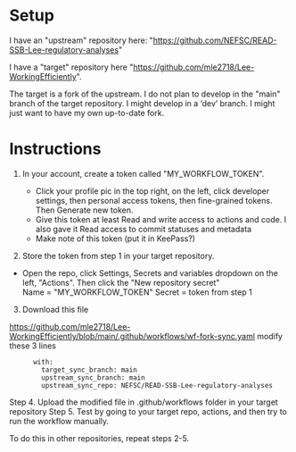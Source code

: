 # Setup
I have an "upstream" repository here: "https://github.com/NEFSC/READ-SSB-Lee-regulatory-analyses"

I have a "target" repository here "https://github.com/mle2718/Lee-WorkingEfficiently". 

The target is a fork of the upstream. I do not plan to develop in the "main" branch of the target repository.  I might develop in a ‘dev’ branch. I might just want to have my own up-to-date fork.

# Instructions

1. In your account,  create a token called "MY_WORKFLOW_TOKEN".  
	* Click your profile pic in the top right, on the left, click developer settings, then personal access tokens, then fine-grained tokens.  Then Generate new token.
	* Give  this token at least Read and write access to actions and code.  I also gave it Read access to commit statuses and metadata
	* Make note of this token (put it in KeePass?)


2. Store the token from step 1 in your target repository.
  * Open the repo, click  Settings, Secrets and variables dropdown on the left, "Actions".  Then click the "New repository secret"  
    Name = "MY_WORKFLOW_TOKEN" 
    Secret = token from step 1


3. Download this file


https://github.com/mle2718/Lee-WorkingEfficiently/blob/main/.github/workflows/wf-fork-sync.yaml
modify these 3 lines


```
      with:
        target_sync_branch: main
        upstream_sync_branch: main
        upstream_sync_repo: NEFSC/READ-SSB-Lee-regulatory-analyses
```


Step 4. Upload the modified file in .github/workflows folder in your target repository
Step 5. Test by going to your target repo, actions, and then try to run the workflow manually.


To do this in other repositories, repeat steps 2-5.
